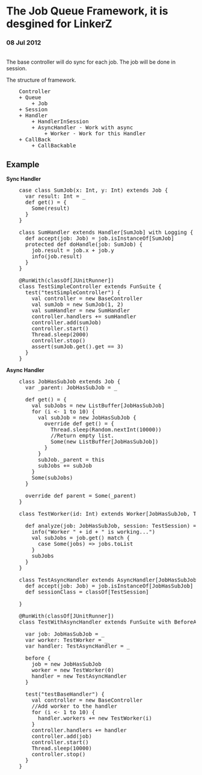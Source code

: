 <h1>The Job Queue Framework, it is desgined for LinkerZ</h1>
<h3>08 Jul 2012</h3>
<br>
The base controller will do sync for each job. The job will be done in session.

The structure of framework.

<pre>
	Controller
    + Queue
        + Job
    + Session
    + Handler
        + HandlerInSession
        + AsyncHandler - Work with async
            + Worker - Work for this Handler
    + CallBack
        + CallBackable
</pre>


<h2>Example</h2>

<b>Sync Handler</b> 
<pre>
    case class SumJob(x: Int, y: Int) extends Job {
      var result: Int = _
      def get() = {
        Some(result)
      }
    }

    class SumHandler extends Handler[SumJob] with Logging {
      def accept(job: Job) = job.isInstanceOf[SumJob]
      protected def doHandle(job: SumJob) {
        job.result = job.x + job.y
        info(job.result)
      }
    }

    @RunWith(classOf[JUnitRunner])
    class TestSimpleController extends FunSuite {
      test("testSimpleController") {
        val controller = new BaseController
        val sumJob = new SumJob(1, 2)
        val sumHandler = new SumHandler
        controller.handlers += sumHandler
        controller.add(sumJob)
        controller.start()
        Thread.sleep(2000)
        controller.stop()
        assert(sumJob.get().get == 3)
      }
    }
</pre>

<b>Async Handler</b>
<pre>
    class JobHasSubJob extends Job {
      var _parent: JobHasSubJob = _
      
      def get() = {
        val subJobs = new ListBuffer[JobHasSubJob]
        for (i <- 1 to 10) {
          val subJob = new JobHasSubJob {
            override def get() = {
              Thread.sleep(Random.nextInt(10000))
              //Return empty list.
              Some(new ListBuffer[JobHasSubJob])
            }
          }
          subJob._parent = this
          subJobs += subJob
        }
        Some(subJobs)
      }

      override def parent = Some(_parent)
    }

    class TestWorker(id: Int) extends Worker[JobHasSubJob, TestSession] with Logging {

      def analyze(job: JobHasSubJob, session: TestSession) = {
        info("Worker " + id + " is working...")
        val subJobs = job.get() match {
          case Some(jobs) => jobs.toList
        }
        subJobs
      }
    }

    class TestAsyncHandler extends AsyncHandler[JobHasSubJob, TestSession] {
      def accept(job: Job) = job.isInstanceOf[JobHasSubJob]
      def sessionClass = classOf[TestSession]

    }

    @RunWith(classOf[JUnitRunner])
    class TestWithAsyncHandler extends FunSuite with BeforeAndAfter with Logging {

      var job: JobHasSubJob = _
      var worker: TestWorker = _
      var handler: TestAsyncHandler = _

      before {
        job = new JobHasSubJob
        worker = new TestWorker(0)
        handler = new TestAsyncHandler
      }

      test("testBaseHandler") {
        val controller = new BaseController
        //Add worker to the handler
        for (i <- 1 to 10) {
          handler.workers += new TestWorker(i)
        }
        controller.handlers += handler
        controller.add(job)
        controller.start()
        Thread.sleep(10000)
        controller.stop()
      }
    }
</pre> 